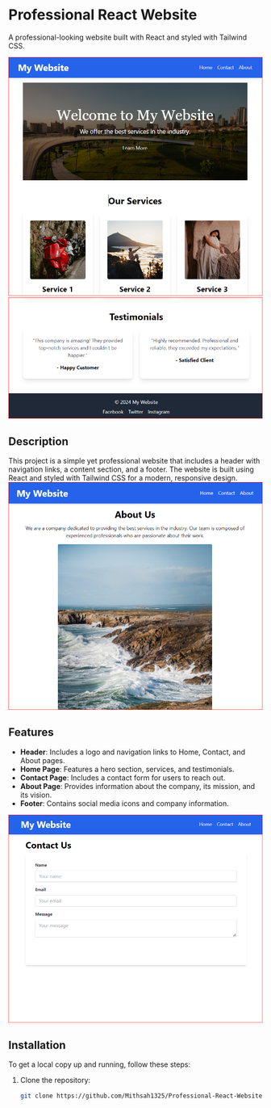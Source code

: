 # Professional React Website

A professional-looking website built with React and styled with Tailwind CSS.

![Hero Section](./src/assets/pw1.PNG)
![Hero Section](./src/assets/pw2.PNG)

## Description

This project is a simple yet professional website that includes a header with navigation links, a content section, and a footer. The website is built using React and styled with Tailwind CSS for a modern, responsive design.
![About Section](./src/assets/pw4.PNG)

## Features

- **Header**: Includes a logo and navigation links to Home, Contact, and About pages.
- **Home Page**: Features a hero section, services, and testimonials.
- **Contact Page**: Includes a contact form for users to reach out.
- **About Page**: Provides information about the company, its mission, and its vision.
- **Footer**: Contains social media icons and company information.

![Contact Section](./src/assets/pw3.PNG)

## Installation

To get a local copy up and running, follow these steps:

1. Clone the repository:

   ```bash
   git clone https://github.com/Mithsah1325/Professional-React-Website.git

